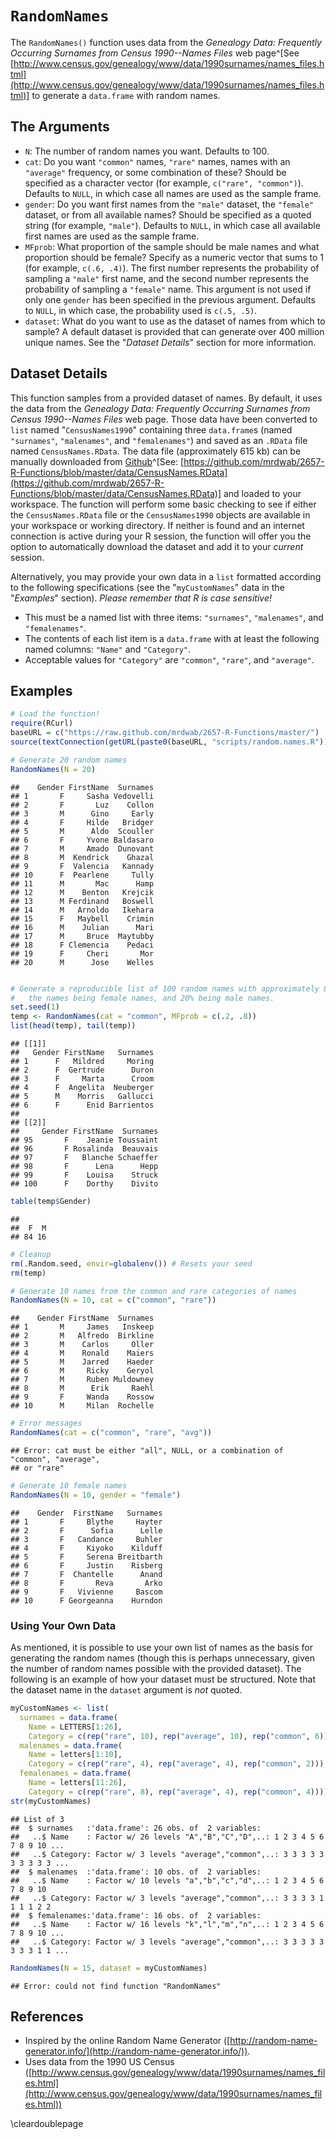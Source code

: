 








# `RandomNames`

The `RandomNames()` function uses data from the *Genealogy Data: Frequently Occurring Surnames from Census 1990--Names Files* web page^[See [http://www.census.gov/genealogy/www/data/1990surnames/names_files.html](http://www.census.gov/genealogy/www/data/1990surnames/names_files.html)] to generate a `data.frame` with random names.

## The Arguments

* `N`: The number of random names you want. Defaults to 100.
* `cat`: Do you want `"common"` names, `"rare"` names, names with an `"average"` frequency, or some combination of these? Should be specified as a character vector (for example, `c("rare", "common")`). Defaults to `NULL`, in which case all names are used as the sample frame.
* `gender`: Do you want first names from the `"male"` dataset, the `"female"` dataset, or from all available names? Should be specified as a quoted string (for example, `"male"`). Defaults to `NULL`, in which case all available first names are used as the sample frame.
* `MFprob`: What proportion of the sample should be male names and what proportion should be female? Specify as a numeric vector that sums to 1 (for example, `c(.6, .4)`). The first number represents the probability of sampling a `"male"` first name, and the second number represents the probability of sampling a `"female"` name. This argument is not used if only one `gender` has been specified in the previous argument. Defaults to `NULL`, in which case, the probability used is `c(.5, .5)`.
* `dataset`: What do you want to use as the dataset of names from which to sample? A default dataset is provided that can generate over 400 million unique names. See the "*Dataset Details*" section for more information.

## Dataset Details

This function samples from a provided dataset of names. By default, it uses the data from the *Genealogy Data: Frequently Occurring Surnames from Census 1990--Names Files* web page. Those data have been converted to `list` named "`CensusNames1990`" containing three `data.frame`s (named `"surnames"`, `"malenames"`, and `"femalenames"`) and saved as an `.RData` file named `CensusNames.RData`. The data file (approximately 615 kb) can be manually downloaded from [Github](https://github.com/mrdwab/2657-R-Functions/blob/master/data/CensusNames.RData)^[See: [https://github.com/mrdwab/2657-R-Functions/blob/master/data/CensusNames.RData](https://github.com/mrdwab/2657-R-Functions/blob/master/data/CensusNames.RData)] and loaded to your workspace. The function will perform some basic checking to see if either the `CensusNames.RData` file or the `CensusNames1990` objects are available in your workspace or working directory. If neither is found and an internet connection is active during your R session, the function will offer you the option to automatically download the dataset and add it to your *current* session.

Alternatively, you may provide your own data in a `list` formatted according to the following specifications (see the "`myCustomNames`" data in the "*Examples*" section). *Please remember that R is case sensitive!*

* This must be a named list with three items: `"surnames"`, `"malenames"`, and `"femalenames"`. 
* The contents of each list item is a `data.frame` with at least the following named columns: `"Name"` and `"Category"`.
* Acceptable values for `"Category"` are `"common"`, `"rare"`, and `"average"`.

## Examples


```r
# Load the function!
require(RCurl)
baseURL = c("https://raw.github.com/mrdwab/2657-R-Functions/master/")
source(textConnection(getURL(paste0(baseURL, "scripts/random.names.R"))))

# Generate 20 random names
RandomNames(N = 20)
```

```
##    Gender FirstName  Surnames
## 1       F     Sasha Vedovelli
## 2       F       Luz    Collon
## 3       M      Gino     Early
## 4       F     Hilde   Bridger
## 5       M      Aldo  Scouller
## 6       F     Yvone Baldasaro
## 7       M     Amado  Dunovant
## 8       M  Kendrick    Ghazal
## 9       F  Valencia   Kannady
## 10      F  Pearlene     Tully
## 11      M       Mac      Hamp
## 12      M    Benton   Krejcik
## 13      M Ferdinand   Boswell
## 14      M   Arnoldo   Ikehara
## 15      F   Maybell    Crimin
## 16      M    Julian      Mari
## 17      M     Bruce  Maytubby
## 18      F Clemencia    Pedaci
## 19      F     Cheri       Mor
## 20      M      Jose    Welles
```

```r

# Generate a reproducible list of 100 random names with approximately 80% of
#   the names being female names, and 20% being male names.
set.seed(1)
temp <- RandomNames(cat = "common", MFprob = c(.2, .8))
list(head(temp), tail(temp))
```

```
## [[1]]
##   Gender FirstName   Surnames
## 1      F   Mildred     Moring
## 2      F  Gertrude      Duron
## 3      F     Marta      Croom
## 4      F  Angelita  Neuberger
## 5      M    Morris   Gallucci
## 6      F      Enid Barrientos
## 
## [[2]]
##     Gender FirstName  Surnames
## 95       F    Jeanie Toussaint
## 96       F Rosalinda  Beauvais
## 97       F   Blanche Schaeffer
## 98       F      Lena      Hepp
## 99       F    Louisa    Struck
## 100      F    Dorthy    Divito
```

```r
table(temp$Gender)
```

```
## 
##  F  M 
## 84 16
```

```r
# Cleanup
rm(.Random.seed, envir=globalenv()) # Resets your seed
rm(temp)

# Generate 10 names from the common and rare categories of names
RandomNames(N = 10, cat = c("common", "rare"))
```

```
##    Gender FirstName  Surnames
## 1       M     James   Inskeep
## 2       M   Alfredo  Birkline
## 3       M    Carlos     Oller
## 4       M    Ronald    Maiers
## 5       M    Jarred    Haeder
## 6       M     Ricky    Geryol
## 7       M     Ruben Muldowney
## 8       M      Erik     Raehl
## 9       F     Wanda    Rossow
## 10      M     Milan  Rochelle
```

```r
# Error messages
RandomNames(cat = c("common", "rare", "avg"))
```

```
## Error: cat must be either "all", NULL, or a combination of "common", "average",
## or "rare"
```

```r
# Generate 10 female names
RandomNames(N = 10, gender = "female")
```

```
##    Gender  FirstName   Surnames
## 1       F     Blythe     Hayter
## 2       F      Sofia      Lelle
## 3       F   Candance     Buhler
## 4       F     Kiyoko    Kilduff
## 5       F     Serena Breitbarth
## 6       F     Justin    Risberg
## 7       F  Chantelle      Anand
## 8       F       Reva       Arko
## 9       F   Vivienne     Bascom
## 10      F Georgeanna    Hurndon
```


### Using Your Own Data

As mentioned, it is possible to use your own list of names as the basis for generating the random names (though this is perhaps unnecessary, given the number of random names possible with the provided dataset). The following is an example of how your dataset must be structured. Note that the dataset name in the `dataset` argument is *not* quoted.


```r
myCustomNames <- list(
  surnames = data.frame(
    Name = LETTERS[1:26], 
    Category = c(rep("rare", 10), rep("average", 10), rep("common", 6))),
  malenames = data.frame(
    Name = letters[1:10], 
    Category = c(rep("rare", 4), rep("average", 4), rep("common", 2))),
  femalenames = data.frame(
    Name = letters[11:26],
    Category = c(rep("rare", 8), rep("average", 4), rep("common", 4))))
str(myCustomNames)
```

```
## List of 3
##  $ surnames   :'data.frame':	26 obs. of  2 variables:
##   ..$ Name    : Factor w/ 26 levels "A","B","C","D",..: 1 2 3 4 5 6 7 8 9 10 ...
##   ..$ Category: Factor w/ 3 levels "average","common",..: 3 3 3 3 3 3 3 3 3 3 ...
##  $ malenames  :'data.frame':	10 obs. of  2 variables:
##   ..$ Name    : Factor w/ 10 levels "a","b","c","d",..: 1 2 3 4 5 6 7 8 9 10
##   ..$ Category: Factor w/ 3 levels "average","common",..: 3 3 3 3 1 1 1 1 2 2
##  $ femalenames:'data.frame':	16 obs. of  2 variables:
##   ..$ Name    : Factor w/ 16 levels "k","l","m","n",..: 1 2 3 4 5 6 7 8 9 10 ...
##   ..$ Category: Factor w/ 3 levels "average","common",..: 3 3 3 3 3 3 3 3 1 1 ...
```

```r
RandomNames(N = 15, dataset = myCustomNames)
```

```
## Error: could not find function "RandomNames"
```


## References

* Inspired by the online Random Name Generator ([http://random-name-generator.info/](http://random-name-generator.info/)). 
* Uses data from the 1990 US Census ([http://www.census.gov/genealogy/www/data/1990surnames/names_files.html](http://www.census.gov/genealogy/www/data/1990surnames/names_files.html))

\cleardoublepage
